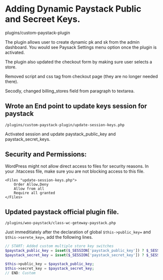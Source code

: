 # Adding Dynamic Paystack Public and Secreet Keys.

plugins/custom-paystack-plugin

The plugin allows user to create dynamic pk and sk from the admin dashboard. You would see Paysack Settings menu option once the plugin is activated.

The plugin also updated the checkout form by making sure user selects a store.

Removed script and css tag from checkout page (they are no longer needed there).

Secodly, changed billing_stores field from paragraph to textarea.

## Wrote an End point to update keys session for paystack

```
/plugins/custom-paystack-plugin/update-session-keys.php
```

Activated session and update paystack_public_key and paystack_secret_keys.

## Security and Permissions:

WordPress might not allow direct access to files for security reasons. In your .htaccess file, make sure you are not blocking access to this file.

```
<Files "update-session-keys.php">
    Order Allow,Deny
    Allow from all
    Require all granted
</Files>
```

## Updated paystack official plugin file.

```
/plugins/woo-paystack/class-wc-geteway-paystack.php
```

Just immeditiately after the declaration of global `$this->public_key=` and `$this->serete_key=`, add the following lines.

```php
// START: Added custom multiple store key switches
$paystack_public_key = isset($_SESSION['paystack_public_key']) ? $_SESSION['paystack_public_key'] : $this->public_key;
$paystack_secret_key = isset($_SESSION['paystack_secret_key']) ? $_SESSION['paystack_secret_key'] : $this->secret_key;

$this->public_key = $paystack_public_key;
$this->secret_key = $paystack_secret_key;
// END: Custom
```
